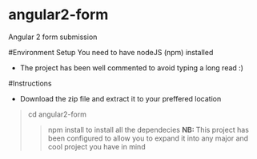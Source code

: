 # angular2-form
Angular 2 form submission

#Environment Setup
You need to have nodeJS (npm) installed
<ul>
<li>The project has been well commented to avoid typing a long read :) </li>
</ul>

#Instructions
<ul>
<li>Download the zip file and extract it to your preffered location </li>
</ul>
<blockquote>cd angular2-form</blockqoute>
<blockquote>npm install</blockqoute> to install all the dependecies
<b>NB: </b> This project has been configured to allow you to expand it into any major and cool project you have in mind
